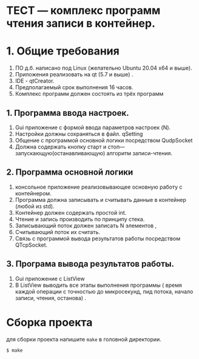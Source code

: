 # ТЕСТ — комплекс программ чтения записи в контейнер.
# 1. Общие требования
1. ПО д.б. написано под Linux (желательно Ubuntu 20.04 x64 и выше).
2. Приложения реализовать на qt (5.7 и выше) .
3. IDE - qtCreator.
4. Предполагаемый срок выполнения 16 часов.
1. Комплекс программ должен состоять из трёх программ
## 1. Программа ввода настроек.
1. Gui приложение с формой ввода параметров настроек (N).
2. Настройки должны сохраняться в файл. qSetting
3. Общение с программой основной логики посредством QudpSocket
4. Должна содержать кнопку старт и стоп—
запускающую(останавливающую) алгоритм записи-чтения.
## 2. Программа основной логики
1. консольное приложение реализовывающее основную работу с
контейнером.
2. Программа должна записывать и считывать данные в контейнер (любой
из std).
3. Контейнер должен содержать простой int.
4. Чтение и запись производить по принципу стека.
5. Записывающий поток должен записать N элементов ,
6. Считывающий поток их считать.
7. Связь с программой вывода результатов работы посредством
QTcpSocket.
## 3. Програма вывода результатов работы.
1. Gui приложение с ListView
2. В ListView выводить все этапы выполнения программы ( время каждой
операции с точностью до микросекунд, пид потока, начало записи,
чтения, останова) .


# Сборка проекта
для сборки проекта напишите `make` в головной директории.
```shell
$ make
```
